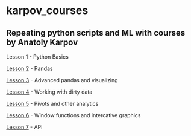 # karpov_courses
## Repeating python scripts and ML with courses by Anatoly Karpov 

Lesson 1 - Python Basics

[Lesson 2](https://github.com/ablaygram/karpov_courses/tree/main/Lesson%202) - Pandas

[Lesson 3](https://github.com/ablaygram/karpov_courses/tree/main/Lesson%203) - Advanced pandas and visualizing

[Lesson 4](https://github.com/ablaygram/karpov_courses/tree/main/Lesson%204) - Working with dirty data

[Lesson 5](https://github.com/ablaygram/karpov_courses/tree/main/Lesson%205) - Pivots and other analytics 

[Lesson 6](https://github.com/ablaygram/karpov_courses/tree/main/Lesson%206) - Window functions and intercative graphics  

[Lesson 7](https://github.com/ablaygram/karpov_courses/tree/main/Lesson%207) - API  